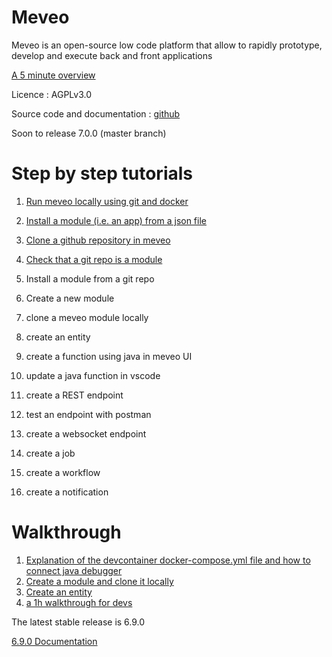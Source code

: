 Meveo
=====

Meveo is an open-source low code platform that allow to rapidly prototype, develop and execute back and front applications

[A 5 minute overview](https://vimeo.com/665033310)

Licence : AGPLv3.0

Source code and documentation : [github](https://github.com/meveo-org/meveo)

Soon to release 7.0.0 (master branch)


# Step by step tutorials

1. [Run meveo locally using git and docker](https://vimeo.com/665446095)

2. [Install a module (i.e. an app) from a json file](https://vimeo.com/664075926)

3. [Clone a github repository in meveo](https://vimeo.com/665855636)

4. [Check that a git repo is a module](https://vimeo.com/665865222)
5. Install a module from a git repo
6. Create a new module
7. clone a meveo module locally
8. create an entity
9. create a function using java in meveo UI
10. update a java function in vscode
12. create a REST endpoint
13. test an endpoint with postman
14. create a websocket endpoint
15. create a job
16. create a workflow
17. create a notification


# Walkthrough

1. [Explanation of the devcontainer docker-compose.yml file and how to connect java debugger](https://vimeo.com/666383655)
2. [Create a module and clone it locally](https://vimeo.com/666386623)
3. [Create an entity](https://vimeo.com/666389236)
4. [a 1h walkthrough for devs](https://vimeo.com/665033310)


The latest stable release is 6.9.0

[6.9.0 Documentation](6.9)

